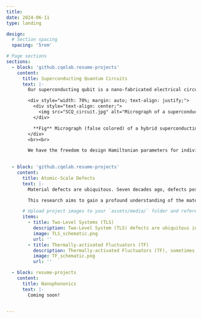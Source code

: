 ```yaml
---
title: 
date: 2024-06-11
type: landing

design:
  # Section spacing
  spacing: '5rem'

# Page sections
sections:
  - block: 'github.cqelab.resume-projects'
    content:
      title: Superconducting Quantum Circuits
      text: |-
        Our superconducting qubit is a nano-fabricated electrical circuit made of superconducting aluminum thin-film structures on a high-resistivity Silicon substrate. When the device is cooled down to very close to absolute zero temperature (~10 mK) in our dilution refrigerators, it operates in the quantum regime, acting like an artificial atom, or in other words, a quantum bit (qubit). <br><br>

        <div style="width: 70%; margin: auto; text-align: justify;">
          <div style="text-align: center;">
            <img src="SCQ_circuit.jpg" alt="Micrograph of a superconducting qubit" style="width: 100%; display: block; margin: auto;">
          </div>

          **Fig** Micrograph (false colored) of a hybrid superconducting transmon qubit device. The qubit (orange) couples to its dedicated λ/4 readout (RO) resonator (turquoise), Z-control line (green), and XY-control line (blue). The entire device area, as outlined by the pink lines, is suspended on the 220 nm thick Si device layer, which is released from the underlying 3 μm thick oxide BOX layer of the Silicon-on-Insulator (SOI) chip.
        </div>
        <br><br>

        We have the freedom to design Hamiltonian parameters for individual qubits (imagine creating your own periodic table for these artificial atoms!), and for the interaction between qubits. We develop exquisite quantum control of qubits and create distinct quantum phenomena like superposition and entanglement, using on-chip microwave circuits and room temperature electronics like arbitrary waveform generators, IQ mixers, and FPGAs. 
        

  - block: 'github.cqelab.resume-projects'
    content:
      title: Atomic-Scale Defects
      text: |-
        Material defects are ubiquitous. Seven decades ago, defects posed a significant challenge to the newborn semiconductor industry, and today they continue to be a major obstacle for the emerging quantum technology. In particular, the performance of solid-state quantum devices, such as superconducting quantum bits (qubits), is limited by atomic-scale defects at material surfaces and interfaces, posing a significant bottleneck to their scalability and practical utility. On the other hand, atomic-scale defects, once well-characterized, could be engineered into a useful quantum resource, as in the case of spin color centers in diamond.<br><br>

        This research aims to gain a profound understanding of the material defects in superconducting quantum circuits, and to engineer the defects in our favor for next-generation solid-state quantum devices for quantum computation, quantum sensing, and quantum communication.

      # Upload project images to your `assets/media/` folder and reference the filename in the `image` option
      items:
        - title: Two-Level Systems (TLS)
          description: Two-Level System (TLS) defects are ubiquitous in amorphous materials. This includes all the surfaces and interfaces, making them the dominant source of energy relaxation for superconducting qubits. Their microscopic origin remains unknown.
          image: TLS_schematic.png
          url: ''
        - title: Thermally-activated Fluctuators (TF)
          description: Thermally-activated Fluctuators (TF), sometimes also called Two-Level Fluctuators (TLF). Many believed TF to be the source of the ubiquitous 1/f noise.
          image: TF_schematic.png
          url: ''

  - block: resume-projects
    content:
      title: Nanophononics
      text: |-
        Coming soon!


---
```

